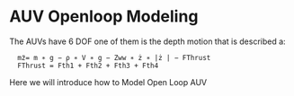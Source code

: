 # AUV Openloop Modeling

The AUVs have 6 DOF one of them is the depth motion that is described a:

      mz̈= m ∗ g − ρ ∗ V ∗ g − Zww ∗ ż ∗ |ż | − FThrust
      FThrust = Fth1 + Fth2 + Fth3 + Fth4

Here we will introduce how to Model Open Loop AUV 
